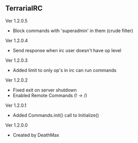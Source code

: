 ## TerrariaIRC

Ver 1.2.0.5
* Block commands with 'superadmin' in them
   (crude filter)

Ver 1.2.0.4
* Send response when irc user doesn't have op level

Ver 1.2.0.3
* Added limit to only op's in irc can run commands

Ver 1.2.0.2
* Fixed exit on server shutdown
* Enabled Remote Commands (! -> /)

Ver 1.2.0.1
* Added Commands.init() call to Initialize()


Ver 1.2.0.0
* Created by DeathMax
